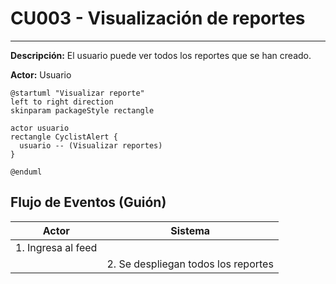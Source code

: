 # CU003 - Visualización de reportes
---

**Descripción:**  El usuario puede ver todos los reportes que se han creado.

**Actor:** Usuario

```plantuml
@startuml "Visualizar reporte"
left to right direction
skinparam packageStyle rectangle

actor usuario
rectangle CyclistAlert {
  usuario -- (Visualizar reportes)
}

@enduml
```

## Flujo de Eventos (Guión)


| Actor  | Sistema |
|--------|---------|
| 1. Ingresa al feed||
| | 2. Se despliegan todos los reportes |
